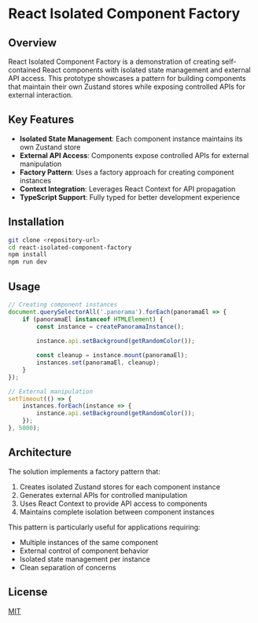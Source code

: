 # React Isolated Component Factory

## Overview

React Isolated Component Factory is a demonstration of creating self-contained React components with isolated state management and external API access. This prototype showcases a pattern for building components that maintain their own Zustand stores while exposing controlled APIs for external interaction.

## Key Features

- **Isolated State Management**: Each component instance maintains its own Zustand store
- **External API Access**: Components expose controlled APIs for external manipulation
- **Factory Pattern**: Uses a factory approach for creating component instances
- **Context Integration**: Leverages React Context for API propagation
- **TypeScript Support**: Fully typed for better development experience

## Installation

```bash
git clone <repository-url>
cd react-isolated-component-factory
npm install
npm run dev
```

## Usage

```typescript
// Creating component instances
document.querySelectorAll('.panorama').forEach(panoramaEl => {
    if (panoramaEl instanceof HTMLElement) {
        const instance = createPanoramaInstance();
        
        instance.api.setBackground(getRandomColor());

        const cleanup = instance.mount(panoramaEl);
        instances.set(panoramaEl, cleanup);
    }
});

// External manipulation
setTimeout(() => {
    instances.forEach(instance => {
        instance.api.setBackground(getRandomColor());
    });
}, 5000);
```

## Architecture

The solution implements a factory pattern that:
1. Creates isolated Zustand stores for each component instance
2. Generates external APIs for controlled manipulation
3. Uses React Context to provide API access to components
4. Maintains complete isolation between component instances

This pattern is particularly useful for applications requiring:
- Multiple instances of the same component
- External control of component behavior
- Isolated state management per instance
- Clean separation of concerns

## License

[MIT](LICENSE)